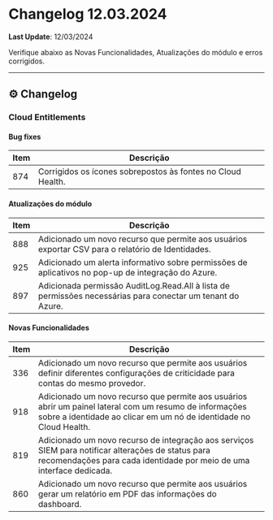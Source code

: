 # Changelog 12.03.2024

**Last Update**: 12/03/2024

Verifique abaixo as Novas Funcionalidades, Atualizações do módulo e erros corrigidos.

* * *

## ⚙ Changelog

### Cloud Entitlements

#### Bug fixes

| Item | Descrição |
|---|---|
| 874 | Corrigidos os ícones sobrepostos às fontes no Cloud Health. |

#### Atualizações do módulo

| Item | Descrição |
|---|---|
|888| Adicionado um novo recurso que permite aos usuários exportar CSV para o relatório de Identidades.|
|925| Adicionado um alerta informativo sobre permissões de aplicativos no pop-up de integração do Azure.|
|897| Adicionada permissão AuditLog.Read.All à lista de permissões necessárias para conectar um tenant do Azure.|


#### Novas Funcionalidades

| Item | Descrição |
|---|---|
|336| Adicionado um novo recurso que permite aos usuários definir diferentes configurações de criticidade para contas do mesmo provedor.|
|918| Adicionado um novo recurso que permite aos usuários abrir um painel lateral com um resumo de informações sobre a identidade ao clicar em um nó de identidade no Cloud Health.|
|819| Adicionado um novo recurso de integração aos serviços SIEM para notificar alterações de status para recomendações para cada identidade por meio de uma interface dedicada.|
|860| Adicionado um novo recurso que permite aos usuários gerar um relatório em PDF das informações do dashboard.|

